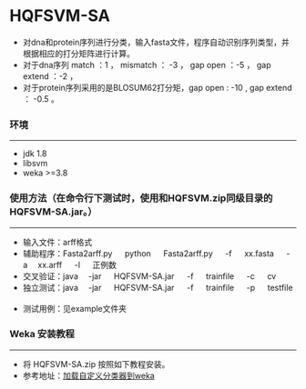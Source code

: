 # HQFSVM-SA
* 对dna和protein序列进行分类，输入fasta文件，程序自动识别序列类型，并根据相应的打分矩阵进行计算。
* 对于dna序列 match ：1 ， mismatch ： -3 ，  gap open ：-5 ， gap extend ：-2 ，
* 对于protein序列采用的是BLOSUM62打分矩，gap open : -10 , gap extend ： -0.5 。

### 环境
***********
* jdk 1.8
* libsvm
* weka >=3.8

### 使用方法（在命令行下测试时，使用和HQFSVM.zip同级目录的HQFSVM-SA.jar。）
***********************
* 输入文件：arff格式
* 辅助程序：Fasta2arff.py &emsp; python &emsp; Fasta2arff.py &emsp; -f &emsp; xx.fasta &emsp; -a&emsp;  xx.arff &emsp;   -l &emsp; 正例数
* 交叉验证：java &emsp;-jar &emsp; HQFSVM-SA.jar  &emsp; -f  &emsp; trainfile &emsp;  -c &emsp; cv
* 独立测试：java &emsp;-jar &emsp; HQFSVM-SA.jar  &emsp; -f  &emsp; trainfile &emsp;  -p &emsp; testfile &emsp; 
* 测试用例：见example文件夹


### Weka 安装教程

******************************
* 将 HQFSVM-SA.zip 按照如下教程安装。
* 参考地址：[加载自定义分类器到weka](https://blog.csdn.net/So_that/article/details/82915198)
